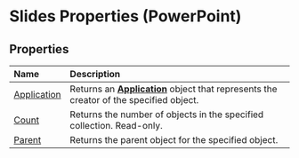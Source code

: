 
# Slides Properties (PowerPoint)

## Properties



|**Name**|**Description**|
|:-----|:-----|
|[Application](60ef5e73-b7fe-a1ad-a2ba-cde5b65e2a18.md)|Returns an  **[Application](978c2b99-4271-b953-4283-73b5f3d96f41.md)** object that represents the creator of the specified object.|
|[Count](b01d04ed-b28f-608e-b77f-2ef94e1a2d2f.md)|Returns the number of objects in the specified collection. Read-only.|
|[Parent](716b34cc-7e6f-e353-fa2e-82687f9d8784.md)|Returns the parent object for the specified object.|
